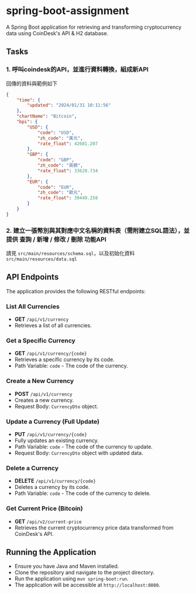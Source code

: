 # spring-boot-assignment
A Spring Boot application for retrieving and transforming cryptocurrency data using CoinDesk's API &amp; H2 database.


## Tasks
### 1. 呼叫coindesk的API，並進行資料轉換，組成新API
回傳的資料與範例如下
```json
{
    "time": {
        "updated": "2024/01/31 10:11:56"
    },
    "chartName": "Bitcoin",
    "bpi": {
        "USD": {
            "code": "USD",
            "zh_code": "美元",
            "rate_float": 42681.207
        },
        "GBP": {
            "code": "GBP",
            "zh_code": "英鎊",
            "rate_float": 33628.734
        },
        "EUR": {
            "code": "EUR",
            "zh_code": "歐元",
            "rate_float": 39449.258
        }
    }
}
```

### 2. 建立一張幣別與其對應中文名稱的資料表（需附建立SQL語法），並提供 查詢 / 新增 / 修改 / 刪除 功能API
請見 `src/main/resources/schema.sql`，以及初始化資料 `src/main/resources/data.sql`

## API Endpoints

The application provides the following RESTful endpoints:

### List All Currencies

- **GET** `/api/v1/currency`
- Retrieves a list of all currencies.

### Get a Specific Currency

- **GET** `/api/v1/currency/{code}`
- Retrieves a specific currency by its code.
- Path Variable: `code` - The code of the currency.

### Create a New Currency

- **POST** `/api/v1/currency`
- Creates a new currency.
- Request Body: `CurrencyDto` object.

### Update a Currency (Full Update)

- **PUT** `/api/v1/currency/{code}`
- Fully updates an existing currency.
- Path Variable: `code` - The code of the currency to update.
- Request Body: `CurrencyDto` object with updated data.

### Delete a Currency

- **DELETE** `/api/v1/currency/{code}`
- Deletes a currency by its code.
- Path Variable: `code` - The code of the currency to delete.

### Get Current Price (Bitcoin)

- **GET** `/api/v2/current-price`
- Retrieves the current cryptocurrency price data transformed from CoinDesk's API.

## Running the Application

- Ensure you have Java and Maven installed.
- Clone the repository and navigate to the project directory.
- Run the application using `mvn spring-boot:run`.
- The application will be accessible at `http://localhost:8080`.
